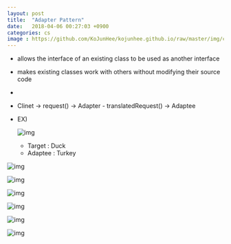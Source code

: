 ```yaml
---
layout: post
title:  "Adapter Pattern"
date:   2018-04-06 00:27:03 +0900
categories: cs
image : https://github.com/KoJunHee/kojunhee.github.io/raw/master/img/cs_img.jpg
---
```




- allows the interface of an existing class to be used as another interface

- makes existing classes work with others without modifying their source code

- ​

- Clinet -> request() -> Adapter - translatedRequest() -> Adaptee

- EX)

  ![img](https://github.com/KoJunHee/kojunhee.github.io/raw/master/img/duck.png)

  - Target : Duck
  - Adaptee : Turkey

![img](https://github.com/KoJunHee/kojunhee.github.io/raw/master/img/11111.png)

![img](https://github.com/KoJunHee/kojunhee.github.io/raw/master/img/22222.png)

![img](https://github.com/KoJunHee/kojunhee.github.io/raw/master/img/33333.png)

![img](https://github.com/KoJunHee/kojunhee.github.io/raw/master/img/44444.png)

![img](https://github.com/KoJunHee/kojunhee.github.io/raw/master/img/55555.png)

![img](https://github.com/KoJunHee/kojunhee.github.io/raw/master/img/66666.png)













